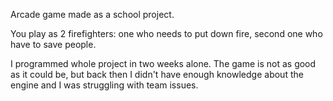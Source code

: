 Arcade game made as a school project.

You play as 2 firefighters: one who needs to put down fire, second one who have to save people.

I programmed whole project in two weeks alone. The game is not as good as it could be, but back then I didn't have enough knowledge about the engine and I was struggling with team issues.

